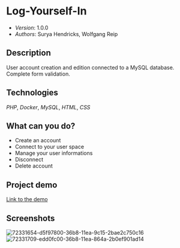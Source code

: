 # Log-Yourself-In

* *Version*: 1.0.0
* *Authors*: Surya Hendricks, Wolfgang Reip

Description
----
User account creation and edition connected to a MySQL database. Complete form validation. 

Technologies
----
*PHP*, *Docker*, *MySQL*, *HTML*, *CSS*

What can you do?
----
* Create an account
* Connect to your user space
* Manage your user informations
* Disconnect
* Delete account

Project demo 
----

[Link to the demo](https://sign-up-log-in.herokuapp.com/signup.php)

Screenshots
----

![72331654-d5f97800-36b8-11ea-9c15-2bae2c750c16](https://user-images.githubusercontent.com/54063166/72332057-9bdca600-36b9-11ea-8db5-edec5daccced.png)
![72331709-edd0fc00-36b8-11ea-864a-2b0ef901ad14](https://user-images.githubusercontent.com/54063166/72332065-a008c380-36b9-11ea-8639-15b1c2d67953.png)
